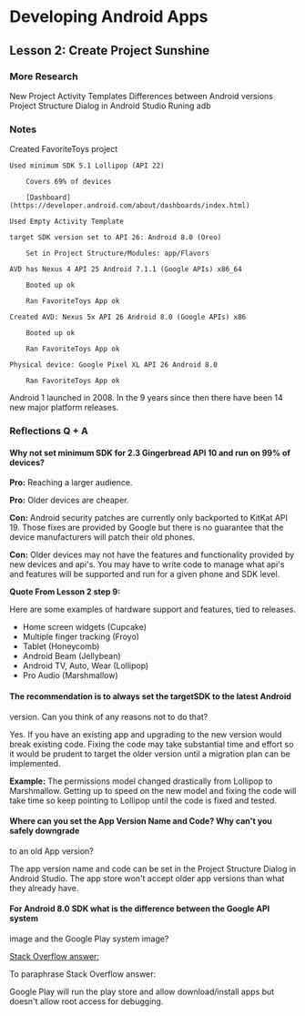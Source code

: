 # Developing Android Apps

## Lesson 2: Create Project Sunshine

### More Research
New Project Activity Templates
Differences between Android versions
Project Structure Dialog in Android Studio
Runing adb



### Notes

Created FavoriteToys project

	Used minimum SDK 5.1 Lollipop (API 22)
	
		Covers 69% of devices
		
		[Dashboard](https://developer.android.com/about/dashboards/index.html)
		
	Used Empty Activity Template
	
	target SDK version set to API 26: Android 8.0 (Oreo)
	
		Set in Project Structure/Modules: app/Flavors
		
	AVD has Nexus 4 API 25 Android 7.1.1 (Google APIs) x86_64
	
		Booted up ok
		
		Ran FavoriteToys App ok
		
	Created AVD: Nexus 5x API 26 Android 8.0 (Google APIs) x86
	
		Booted up ok
		
		Ran FavoriteToys App ok
		
	Physical device: Google Pixel XL API 26 Android 8.0
	
		Ran FavoriteToys App ok
		
	
Android 1 launched in 2008. In the 9 years since then there have been 14 new major
platform releases.



### Reflections Q + A

#### Why not set minimum SDK for 2.3 Gingerbread API 10 and run on 99% of devices?

**Pro:** Reaching a larger audience.

**Pro:** Older devices are cheaper.

**Con:** Android security patches are currently only backported to KitKat API 19.
Those fixes are provided by Google but there is no guarantee that the device
manufacturers will patch their old phones.

**Con:** Older devices may not have the features and functionality provided by new
devices and api's. You may have to write code to manage what api's and features
will be supported and run for a given phone and SDK level.

**Quote From Lesson 2 step 9:**

Here are some examples of hardware support and features, tied to releases.
* Home screen widgets (Cupcake)
* Multiple finger tracking (Froyo)
* Tablet (Honeycomb)
* Android Beam (Jellybean)
* Android TV, Auto, Wear (Lollipop)
* Pro Audio (Marshmallow)


#### The recommendation is to always set the targetSDK to the latest Android
version. Can you think of any reasons not to do that?

Yes. If you have an existing app and upgrading to the new version would break
existing code. Fixing the code may take substantial time and effort so it would
be prudent to target the older version until a migration plan can be implemented.

**Example:** The permissions model changed drastically from Lollipop to
Marshmallow. Getting up to speed on the new model and fixing the code will
take time so keep pointing to Lollipop until the code is fixed and tested.


#### Where can you set the App Version Name and Code? Why can't you safely downgrade
to an old App version?

The app version name and code can be set in the Project Structure Dialog in Android
Studio. The app store won't accept older app versions than what they already
have.


#### For Android 8.0 SDK what is the difference between the Google API system
image and the Google Play system image?

[Stack Overflow answer:](https://stackoverflow.com/questions/45664516/difference-between-google-api-intel-x86-atom-and-google-play-intel-x86-atom-syte)

To paraphrase Stack Overflow answer:

Google Play will run the play store and allow download/install
apps but doesn't allow root access for debugging.
 